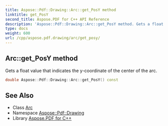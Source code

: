 ```yaml
---
title: Aspose::Pdf::Drawing::Arc::get_PosY method
linktitle: get_PosY
second_title: Aspose.PDF for C++ API Reference
description: 'Aspose::Pdf::Drawing::Arc::get_PosY method. Gets a float value that indicates the y-coordinate of the center of the arc in C++.'
type: docs
weight: 600
url: /cpp/aspose.pdf.drawing/arc/get_posy/
---
```

## Arc::get_PosY method


Gets a float value that indicates the y-coordinate of the center of the arc.

```cpp
double Aspose::Pdf::Drawing::Arc::get_PosY() const
```

## See Also

* Class [Arc](../)
* Namespace [Aspose::Pdf::Drawing](../../)
* Library [Aspose.PDF for C++](../../../)
